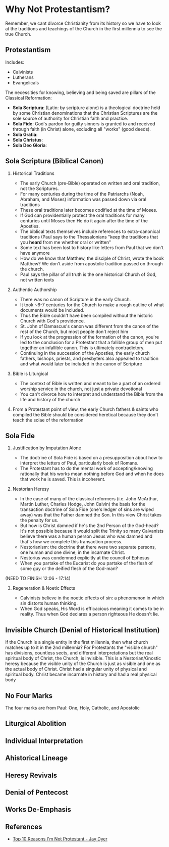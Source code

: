 # Why Not Protestantism?

Remember, we cant divorce Christianity from its history so we have to look at the traditions and teachings of the Church in the first millennia to see the true Church.

## Protestantism

Includes:

- Calvinists
- Lutherans
- Evangelicals

The necessities for knowing, believing and being saved are pillars of the Classical Reformation:

- **Sola Scriptura**: (Latin: by scripture alone) is a theological doctrine held by some Christian denominations that the Christian Scriptures are the sole source of authority for Christian faith and practice.
- **Sola Fide**: God's pardon for guilty sinners is granted to and received through faith (in Christ) alone, excluding all "works" (good deeds).
- **Sola Gratia**:
- **Sola Christus**:
- **Sola Deo Gloria**:

## Sola Scriptura (Biblical Canon)

1. Historical Traditions

    - The early Church (pre-Bible) operated on written and oral tradition, not the Scriptures.
    - For many centuries during the time of the Patriarchs (Noah, Abraham, and Moses) information was passed down via oral traditions
    - These oral traditions later becomes codified at the time of Moses.
    - If God can providentially protect the oral traditions for many centuries until Moses then He do it again after the time of the Apostles.
    - The biblical texts themselves include references to extra-canonical traditions (Paul says to the Thessalonians "keep the traditions that you **heard** from me whether oral or written"
    - Some text has been lost to history like letters from Paul that we don't have anymore
    - How do we know that Matthew, the disciple of Christ, wrote the book Matthew?  We don't aside from apostolic tradition passed on through the church.
    - Paul says the pillar of all truth is the one historical Church of God, not written texts

2. Authentic Authorship

    - There was no canon of Scripture in the early Church.
    - It took ~6-7 centuries for the Church to make a rough outline of what documents would be included.
    - Thus the Bible couldn't have been compiled without the historic Church with God's providence.
    - St. John of Damascus's canon was different from the canon of the rest of the Church, but most people don't reject him
    - If you look at the progression of the formation of the canon, you're led to the conclusion for a Protestant that a fallible group of men put together an infallible canon.  This is ultimately contradictory.
    - Continuing in the succession of the Apostles, the early church fathers, bishops, priests, and presbyters also appealed to tradition and what would later be included in the canon of Scripture
    
3. Bible is Liturgical
    
    - The context of Bible is written and meant to be a part of an ordered worship service in the church, not just a private devotional
    - You can't divorce how to interpret and understand the Bible from the life and history of the church

4. From a Protestant point of view, the early Church fathers & saints who compiled the Bible should be considered heretical because they don't teach the solae of the reformation

## Sola Fide

1. Justification by Imputation Alone

    - The doctrine of Sola Fide is based on a presupposition about how to interpret the letters of Paul, particularly book of Romans.
    - The Protestant has to do the mental work of accepting/knowing rationally that his works mean nothing before God and when he does that work he is saved.  This is incoherent.

2. Nestorian Heresy

    - In the case of many of the classical reformers (i.e. John McArthur, Martin Luther, Charles Hodge, John Calvin) the basis for the transaction doctrine of Sola Fide (one's ledger of sins are wiped away) was that the Father damned the Son.  In this view Christ takes the penalty for us.
    - But how is Christ damned if he's the 2nd Person of the God-head?  It's not possible because it would split the Trinity so many Calvanists believe there was a human person Jesus who was damned and that's how we complete this transaction process.
    - Nestorianism: the doctrine that there were two separate persons, one human and one divine, in the incarnate Christ.
    - Nestorius was condemned explicitly at the council of Ephesus
    - When you partake of the Eucarist do you partake of the flesh of some guy or the deified flesh of the God-man?

(NEED TO FINISH 12:06 - 17:14)

3. Regeneration & Noetic Effects

    - Calvinists believe in the noetic effects of sin: a phenomenon in which sin distorts human thinking.
    - When God speaks, His Word is efficacious meaning it comes to be in reality.  Thus when God declares a person righteous He doesn't lie.

## Invisible Church (Denial of Historical Institution)

If the Church is a single entity in the first millennia, then what church matches up to it in the 2nd millennia? For Protestants the "visible church" has divisions, countless sects, and different interpretations but the real spiritual body of Christ, the Church, is invisible.  This is a Nestorian/Gnostic heresy because the visible unity of the Church is just as visible and one as the actual body of Christ.  Christ had a singular unity of physical and spiritual body.  Christ became incarnate in history and had a real physical body 

## No Four Marks

The four marks are from Paul: One, Holy, Catholic, and Apostolic

## Liturgical Abolition

## Individual Interpretation

## Ahistorical Lineage

## Heresy Revivals

## Denial of Pentecost

## Works De-Emphasis



## References

- [Top 10 Reasons I'm Not Protestant - Jay Dyer](https://www.youtube.com/watch?v=e9AhEn1C-iA)